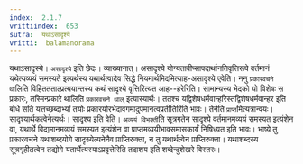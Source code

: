```yaml
---
index:  2.1.7
vrittiindex:  653
sutra:  यथाऽसादृश्ये
vritti:  balamanorama 
---
```


यथाऽसादृस्ये। `असादृश्ये` इति छेदः। व्याख्यानात्। असादृश्ये योग्यतावीप्सापदार्थानतिवृत्तिरूपे वर्तमानं यथेत्यव्ययं समस्यते इत्यर्थस्य यथार्थत्वादेव सिद्धे नियमार्थमिदमित्याह-असादृश्ये एवेति। ननु `प्रकारवचने था`लिति विहिततताल्प्रत्ययान्तस्य कथं सादृश्ये वृत्तिरित्यत आह--हरेरिति। सामान्यस्य भेदको यो विशेषः स प्रकारः, तस्मिन्प्रकारे थालिति `प्रकारवचने थाल्` इत्यास्यार्थः। ततश्च यद्विशेषधर्मवान्हरिस्तद्विशेषधर्मवान्हर इति बोधे सति यत्तच्छब्दाभ्यां तयोः प्रकारयोरभेदावगमादुपमानत्वप्रतीतिरिति भावः। तेनेति `प्राप्त`मित्यत्रान्वयः। सादृश्यार्थकत्वेनेत्यर्थः। सादृश्य इति वेति। `अव्ययं विभक्ती`ति सूत्रगतेन सादृश्ये वर्तमानमव्ययं समस्यत इत्यंशेन वा, यथार्थे विद्यमानमव्ययं समस्यत इत्यंशेन वा प्राप्तमव्ययीभावसमासकार्यं निषिध्यत इति भावः। भाष्ये तु प्रकारवचने यथाशब्दयोगे सादृस्येत्यनेनैव प्राप्तिरुक्ता, न तु यथार्थत्वेन प्राप्तिरुक्ता। यथाशब्दस्य सूत्रगृहीतत्वेन तद्योगे यतार्थेत्यस्याऽप्रवृत्तेरिति तदाशय इति शब्देन्दुशेखरे विस्तरः।

